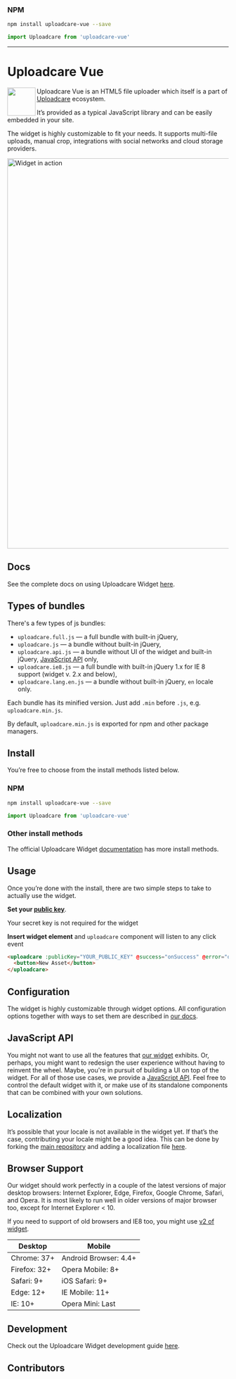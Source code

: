 ### NPM

```bash
npm install uploadcare-vue --save
```

```javascript
import Uploadcare from 'uploadcare-vue'
```
___

# Uploadcare Vue

<a href="https://uploadcare.com/?utm_source=github&utm_campaign=tipe-oss">
  <img align="left" width="64" height="64"
       src="https://ucarecdn.com/2f4864b7-ed0e-4411-965b-8148623aa680/uploadcare-logo-mark.svg"
       alt="">
</a>

Uploadcare Vue is an HTML5 file uploader
which itself is a part of [Uploadcare](https://uploadcare.com/?utm_source=github&utm_campaign=tipe-oss)
ecosystem.

It’s provided as a typical JavaScript library and can be easily embedded in your site.

The widget is highly customizable to fit your needs.
It supports multi-file uploads, manual crop, integrations with social networks and cloud storage providers.

<a href="https://uploadcare.com/widget/configure/?utm_source=github&utm_campaign=tipe-oss" title="Play with Widget">
  <img src="https://ucarecdn.com/021e5297-c1c4-43d4-97fc-6de7dd97c856/"
       width="888" alt="Widget in action">
</a>

## Docs

See the complete docs on using Uploadcare Widget [here](https://uploadcare.com/documentation/widget/?utm_source=github&utm_campaign=tipe-oss).

## Types of bundles

There's a few types of js bundles:

* `uploadcare.full.js` — a full bundle with built-in jQuery,
* `uploadcare.js` — a bundle without built-in jQuery,
* `uploadcare.api.js` — a bundle without UI of the widget and built-in jQuery,
  [JavaScript API](https://uploadcare.com/documentation/javascript_api/?utm_source=github&utm_campaign=tipe-oss) only,
* `uploadcare.ie8.js` — a full bundle with built-in jQuery 1.x for IE 8 support (widget v. 2.x and below),
* `uploadcare.lang.en.js` — a bundle without built-in jQuery, `en` locale only.

Each bundle has its minified version. Just add `.min` before `.js`, e.g. `uploadcare.min.js`.

By default, `uploadcare.min.js` is exported for npm and other package managers.

## Install

You’re free to choose from the install methods listed below.

### NPM

```bash
npm install uploadcare-vue --save
```

```javascript
import Uploadcare from 'uploadcare-vue'
```

### Other install methods

The official Uploadcare Widget [documentation](https://uploadcare.com/documentation/widget/?utm_source=github&utm_campaign=tipe-oss#install)
has more install methods.

## Usage

Once you’re done with the install, there are
two simple steps to take to actually use the widget.

**Set your [public key](https://uploadcare.com/documentation/widget/?utm_source=github&utm_campaign=tipe-oss#option-public-key)**.

Your secret key is not required for the widget

**Insert widget element** and `uploadcare` component will listen to any click event

```html
<uploadcare :publicKey="YOUR_PUBLIC_KEY" @success="onSuccess" @error="onError">
  <button>New Asset</button>
</uploadcare>
```

## Configuration

The widget is highly customizable through widget options.
All configuration options together with ways to set them are
described in [our docs](https://uploadcare.com/documentation/widget/?utm_source=github&utm_campaign=tipe-oss#configuration).

## JavaScript API

You might not want to use all the features that
[our widget](https://uploadcare.com/documentation/widget/?utm_source=github&utm_campaign=tipe-oss) exhibits.
Or, perhaps, you might want to redesign the user experience
without having to reinvent the wheel.
Maybe, you're in pursuit of building a UI on top of the widget.
For all of those use cases, we provide a
[JavaScript API](https://uploadcare.com/documentation/javascript_api/?utm_source=github&utm_campaign=tipe-oss).
Feel free to control the default widget with it,
or make use of its standalone components that
can be combined with your own solutions.

## Localization

It’s possible that your locale is not available in the widget yet.
If that’s the case, contributing your locale might be a good idea.
This can be done by forking the [main repository](https://github.com/uploadcare/uploadcare-widget?utm_source=github&utm_campaign=tipe-oss)
and adding a localization file
[here](https://github.com/uploadcare/uploadcare-widget/tree/master/app/assets/javascripts/uploadcare/locale?utm_source=github&utm_campaign=tipe-oss).

## Browser Support

Our widget should work perfectly in a couple of the latest versions
of major desktop browsers: Internet Explorer, Edge, Firefox, Google Chrome,
Safari, and Opera. It is most likely to run well in older versions
of major browser too, except for Internet Explorer < 10.

If you need to support of old browsers and IE8 too, you might use [v2 of widget][v2ie8].

[v2ie8]: https://uploadcare.com/documentation/widget/v2/?utm_source=github&utm_campaign=tipe-oss#ie8

<div>
  <table>
    <thead>
      <tr>
        <th>Desktop</th>
        <th>Mobile</th>
      </tr>
    </thead>
    <tbody>
      <tr>
        <td>Chrome: 37+</td>
        <td>Android Browser: 4.4+</td>
      </tr>
      <tr>
        <td>Firefox: 32+</td>
        <td>Opera Mobile: 8+</td>
      </tr>
      <tr>
        <td>Safari: 9+</td>
        <td>iOS Safari: 9+</td>
      </tr>
      <tr>
        <td>Edge: 12+</td>
        <td>IE Mobile: 11+</td>
      </tr>
      <tr>
        <td>IE: 10+</td>
        <td>Opera Mini: Last</td>
      </tr>
    </tbody>
  </table>
</div>

## Development

Check out the Uploadcare Widget development guide
[here](https://github.com/uploadcare/uploadcare-widget/blob/master/DEVELOPMENT.md).

## Contributors
